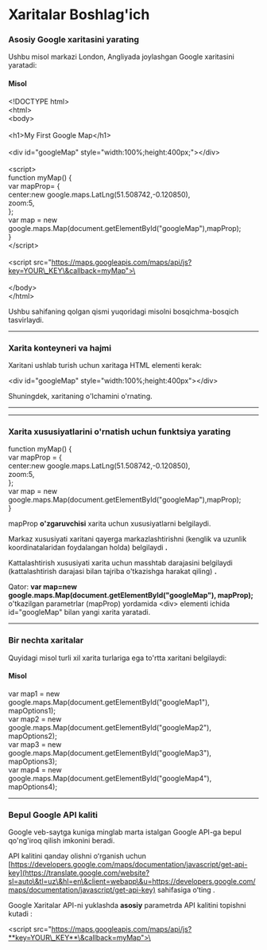 # Xaritalar Boshlag'ich

### Asosiy Google xaritasini yarating

Ushbu misol markazi London, Angliyada joylashgan Google xaritasini yaratadi:

#### Misol

\<!DOCTYPE html>\
\<html>\
\<body>\
\
\<h1>My First Google Map\</h1>\
\
\<div id="googleMap" style="width:100%;height:400px;">\</div>\
\
\<script>\
function myMap() {\
var mapProp= {\
&#x20; center:new google.maps.LatLng(51.508742,-0.120850),\
&#x20; zoom:5,\
};\
var map = new google.maps.Map(document.getElementById("googleMap"),mapProp);\
}\
\</script>\
\
\<script src="https://maps.googleapis.com/maps/api/js?key=YOUR\_KEY\&callback=myMap">\</script>\
\
\</body>\
\</html>

Ushbu sahifaning qolgan qismi yuqoridagi misolni bosqichma-bosqich tasvirlaydi.

***

### Xarita konteyneri va hajmi

Xaritani ushlab turish uchun xaritaga HTML elementi kerak:

\<div id="googleMap" style="width:100%;height:400px">\</div>

Shuningdek, xaritaning o'lchamini o'rnating.

***

***

### Xarita xususiyatlarini o'rnatish uchun funktsiya yarating

function myMap() {\
var mapProp = {\
&#x20;   center:new google.maps.LatLng(51.508742,-0.120850),\
&#x20;   zoom:5,\
};\
var map = new google.maps.Map(document.getElementById("googleMap"),mapProp);\
}

mapProp **o'zgaruvchisi** xarita uchun xususiyatlarni belgilaydi.

Markaz xususiyati xaritani qayerga markazlashtirishni (kenglik va uzunlik koordinatalaridan foydalangan holda) belgilaydi **.**

Kattalashtirish xususiyati xarita uchun masshtab darajasini belgilaydi (kattalashtirish darajasi bilan tajriba o'tkazishga harakat qiling) **.**

Qator: **var map=new google.maps.Map(document.getElementById("googleMap"), mapProp);** o'tkazilgan parametrlar (mapProp) yordamida \<div> elementi ichida id="googleMap" bilan yangi xarita yaratadi.

***

### Bir nechta xaritalar

Quyidagi misol turli xil xarita turlariga ega to'rtta xaritani belgilaydi:

#### Misol

var map1 = new google.maps.Map(document.getElementById("googleMap1"), mapOptions1);\
var map2 = new google.maps.Map(document.getElementById("googleMap2"), mapOptions2);\
var map3 = new google.maps.Map(document.getElementById("googleMap3"), mapOptions3);\
var map4 = new google.maps.Map(document.getElementById("googleMap4"), mapOptions4);

***

### Bepul Google API kaliti

Google veb-saytga kuniga minglab marta istalgan Google API-ga bepul qo'ng'iroq qilish imkonini beradi.

API kalitini qanday olishni oʻrganish uchun [https://developers.google.com/maps/documentation/javascript/get-api-key](https://translate.google.com/website?sl=auto\&tl=uz\&hl=en\&client=webapp\&u=https://developers.google.com/maps/documentation/javascript/get-api-key) sahifasiga oʻting .

Google Xaritalar API-ni yuklashda **asosiy** parametrda API kalitini topishni kutadi :

\<script src="https://maps.googleapis.com/maps/api/js?**key=YOUR\_KEY**\&callback=myMap">\</script>
